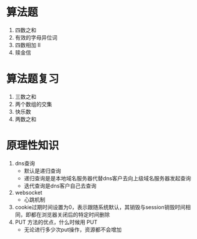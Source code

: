# 算法题
1. 四数之和
2. 有效的字母异位词
3. 四数相加 II
4. 赎金信

# 算法题复习
1. 三数之和
2. 两个数组的交集
3. 快乐数
4. 两数之和

# 原理性知识
1. dns查询
    - 默认是递归查询
    - 递归查询是是本地域名服务器代替dns客户去向上级域名服务器发起查询
    - 迭代查询是dns客户自己去查询
2. websocket
    - 心跳机制
3. cookie过期时间设置为0，表示跟随系统默认，其销毁与session销毁时间相同，即都在浏览器关闭后的特定时间删除
4. PUT 方法的优点，什么时候用 PUT
    - 无论进行多少次put操作，资源都不会增加